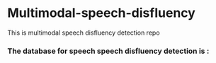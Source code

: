 # Multimodal-speech-disfluency
This is multimodal speech disfluency detection repo
### The database for speech speech disfluency detection is : 

